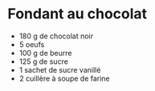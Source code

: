 # Fondant au chocolat

* 180 g de chocolat noir
* 5 oeufs
* 100 g de beurre
* 125 g de sucre
* 1 sachet de sucre vanillé
* 2 cuillère à soupe de farine
